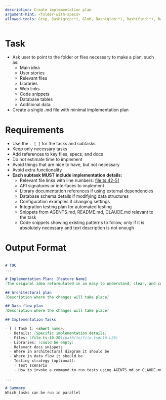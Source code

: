 ```yaml
---
description: Create implementation plan
argument-hint: <folder-with-specs>
allowed-tools: Grep, Bash(grep:*), Glob, Bash(glob:*), Bash(find:*), Bash(ls:*), Bash(tree:*), WebSearch, mcp__deepwiki__read_wiki_structure, mcp__deepwiki__read_wiki_contents, mcp__deepwiki__ask_question, Write(docs/*:*), Read
---
```


# Task
- Ask user to point to the folder or files necessary to make a plan, such as:
  - Main idea
  - User stories
  - Relevant files
  - Libraries
  - Web links
  - Code snippets
  - Database tables
  - Additional data
- Create a single .md file with minimal implementation plan

# Requirements
   - Use the `- [ ]` for the tasks and subtasks
   - Keep only necessary tasks
   - Add references to key files, specs, and docs
   - Do not estimate time to implement
   - Avoid things that are nice to have, but not necessary
   - Avoid extra functionality
   - **Each subtask MUST include implementation details:**
     - Relevant file links with line numbers: [file.ts:42-51](path/to/file.ts#L42-L51)
     - API signatures or interfaces to implement
     - Library documentation references if using external dependencies
     - Database schema details if modifying data structures
     - Configuration examples if changing settings
     - Integration testing plan for automated testing
     - Snippets from AGENTS.md, README.md, CLAUDE.md relevant to the task
     - Code snippets showing existing patterns to follow, only if it is absolutely necessary and text description is not enough

# Output Format
```markdown

# TOC
...

# Implementation Plan: [Feature Name]
[The original idea reformulated in an easy to understand, clear, and consise way.]

## Architectural plan
[Description where the changes will take place]

## Data flow plan
[Description where the changes will take place]

## Implementation Tasks

- [ ] Task 1: <short name>.
  - Details: [Specific implementation details]
  - Files: [file.ts:10-20](path/to/file.ts#L10-L20)
  - Libraries: [could be empty]
  - Relevant docs snippets
  - Where in architectural diagram it should be
  - Where in data flow it should be
  - Testing strategy (optional):
    - Test scenario
    - How to invoke a command to run tests using AGENTS.md or CLAUDE.md

...

# Summary
Which tasks can be run in parallel

```
